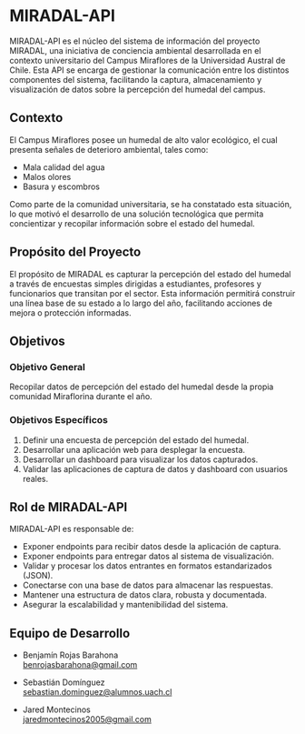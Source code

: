 # MIRADAL-API

MIRADAL-API es el núcleo del sistema de información del proyecto MIRADAL, una iniciativa de conciencia ambiental desarrollada en el contexto universitario del Campus Miraflores de la Universidad Austral de Chile. Esta API se encarga de gestionar la comunicación entre los distintos componentes del sistema, facilitando la captura, almacenamiento y visualización de datos sobre la percepción del humedal del campus.

## Contexto

El Campus Miraflores posee un humedal de alto valor ecológico, el cual presenta señales de deterioro ambiental, tales como:

- Mala calidad del agua
- Malos olores
- Basura y escombros

Como parte de la comunidad universitaria, se ha constatado esta situación, lo que motivó el desarrollo de una solución tecnológica que permita concientizar y recopilar información sobre el estado del humedal.

## Propósito del Proyecto

El propósito de MIRADAL es capturar la percepción del estado del humedal a través de encuestas simples dirigidas a estudiantes, profesores y funcionarios que transitan por el sector. Esta información permitirá construir una línea base de su estado a lo largo del año, facilitando acciones de mejora o protección informadas.

## Objetivos

### Objetivo General

Recopilar datos de percepción del estado del humedal desde la propia comunidad Miraflorina durante el año.

### Objetivos Específicos

1. Definir una encuesta de percepción del estado del humedal.
2. Desarrollar una aplicación web para desplegar la encuesta.
3. Desarrollar un dashboard para visualizar los datos capturados.
4. Validar las aplicaciones de captura de datos y dashboard con usuarios reales.

## Rol de MIRADAL-API

MIRADAL-API es responsable de:

- Exponer endpoints para recibir datos desde la aplicación de captura.
- Exponer endpoints para entregar datos al sistema de visualización.
- Validar y procesar los datos entrantes en formatos estandarizados (JSON).
- Conectarse con una base de datos para almacenar las respuestas.
- Mantener una estructura de datos clara, robusta y documentada.
- Asegurar la escalabilidad y mantenibilidad del sistema.

## Equipo de Desarrollo

- Benjamín Rojas Barahona  
  benrojasbarahona@gmail.com

- Sebastián Domínguez  
  sebastian.dominguez@alumnos.uach.cl

- Jared Montecinos  
  jaredmontecinos2005@gmail.com
